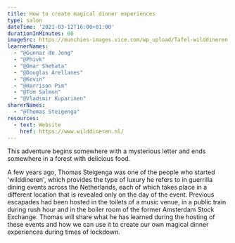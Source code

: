 ```yaml
---
title: How to create magical dinner experiences
type: salon
dateTime: '2021-03-12T16:00+01:00'
durationInMinutes: 60
imageSrc: https://munchies-images.vice.com/wp_upload/Tafel-wilddineren.jpg?crop=1xw:0.8434256055363322xh;center,center&resize=1800:*
learnerNames:
  - "@Gunnar de Jong"
  - "@Phivk"
  - "@Omar Shehata"
  - "@Douglas Arellanes"
  - "@Kevin"
  - "@Harrison Pim"
  - "@Tom Salmon"
  - "@Vladimir Kuparinen"
sharerNames:
  - "@Thomas Steigenga"
resources:
  - text: Website
    href: https://www.wilddineren.nl/
---
```


This adventure begins somewhere with a mysterious letter and ends somewhere in a forest with delicious food.

<!--more-->

A few years ago, Thomas Steigenga was one of the people who started 'wilddineren', which provides the type of luxury he refers to in guerrilla dining events across the Netherlands, each of which takes place in a different location that is revealed only on the day of the event.
Previous escapades had been hosted in the toilets of a music venue, in a public train during rush hour and in the boiler room of the former Amsterdam Stock Exchange. Thomas will share what he has learned during the hosting of these events and how we can use it to create our own magical dinner experiences during times of lockdown.
